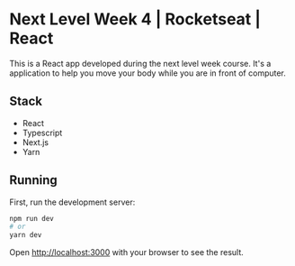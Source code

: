 # Next Level Week 4 | Rocketseat | React

This is a React app developed during the next level week course. It's a application to help you move your body while you are in front of computer.

## Stack

- React
- Typescript
- Next.js
- Yarn
## Running

First, run the development server:

```bash
npm run dev
# or
yarn dev
```

Open [http://localhost:3000](http://localhost:3000) with your browser to see the result.
